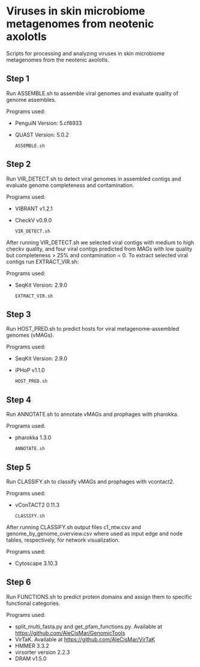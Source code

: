 # Viruses in skin microbiome metagenomes from neotenic axolotls
Scripts for processing and analyzing viruses in skin microbiome metagenomes from the neotenic axolotls.

## Step 1
Run ASSEMBLE.sh to assemble viral genomes and evaluate quality of genome assembles.

Programs used:
* PenguiN Version: 5.cf8933
* QUAST Version: 5.0.2

    `ASSEMBLE.sh`
## Step 2
Run VIR_DETECT.sh to detect viral genomes in assembled contigs and evaluate genome completeness and contamination.

Programs used:
* VIBRANT v1.2.1
* CheckV v0.9.0

    `VIR_DETECT.sh`

After running VIR_DETECT.sh we selected viral contigs with medium to high checkv quality, and four viral contigs predicted from MAGs with low quality but completeness > 25% and contamination = 0. To extract selected viral contigs run EXTRACT_VIR.sh:

Programs used:
* SeqKit Version: 2.9.0

    `EXTRACT_VIR.sh`
## Step 3
Run HOST_PRED.sh to predict hosts for viral metagenome-assembled genomes (vMAGs).

Programs used:
* SeqKit Version: 2.9.0
* iPHoP v1.1.0

     `HOST_PRED.sh`
## Step 4
Run ANNOTATE.sh to annotate vMAGs and prophages with pharokka.

Programs used:
* pharokka 1.3.0

     `ANNOTATE.sh`
## Step 5
Run CLASSIFY.sh to classify vMAGs and prophages with vcontact2.

Programs used:
* vConTACT2 0.11.3

     `CLASSIFY.sh`

After running CLASSIFY.sh output files c1_ntw.csv and genome_by_genome_overview.csv where used as input edge and node tables, respectively, for network visualization. 

Programs used:
* Cytoscape 3.10.3

## Step 6
Run FUNCTIONS.sh to predict protein domains and assign them to specific functional categories.

Programs used:
* split_multi_fasta.py and get_pfam_functions.py. Available at https://github.com/AleCisMar/GenomicTools
* VirTaK. Available at https://github.com/AleCisMar/VirTaK
* HMMER 3.3.2
* virsorter version 2.2.3
* DRAM v1.5.0
